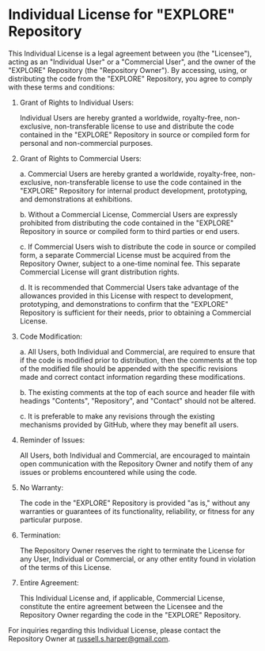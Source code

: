 # Individual License for "EXPLORE" Repository

This Individual License is a legal agreement between you (the "Licensee"), acting as an "Individual User" or a "Commercial User", and the owner of the "EXPLORE" Repository (the "Repository Owner"). By accessing, using, or distributing the code from the "EXPLORE" Repository, you agree to comply with these terms and conditions:

1. Grant of Rights to Individual Users:

    Individual Users are hereby granted a worldwide, royalty-free, non-exclusive, non-transferable license to use and distribute the code contained in the "EXPLORE" Repository in source or compiled form for personal and non-commercial purposes.

2. Grant of Rights to Commercial Users:

    a. Commercial Users are hereby granted a worldwide, royalty-free, non-exclusive, non-transferable license to use the code contained in the "EXPLORE" Repository for internal product development, prototyping, and demonstrations at exhibitions.

    b. Without a Commercial License, Commercial Users are expressly prohibited from distributing the code contained in the "EXPLORE" Repository in source or compiled form to third parties or end users.

    c. If Commercial Users wish to distribute the code in source or compiled form, a separate Commercial License must be acquired from the Repository Owner, subject to a one-time nominal fee. This separate Commercial License will grant distribution rights.

    d. It is recommended that Commercial Users take advantage of the allowances provided in this License with respect to development, prototyping, and demonstrations to confirm that the "EXPLORE" Repository is sufficient for their needs, prior to obtaining a Commercial License.

3. Code Modification:

    a. All Users, both Individual and Commercial, are required to ensure that if the code is modified prior to distribution, then the comments at the top of the modified file should be appended with the specific revisions made and correct contact information regarding these modifications.

    b. The existing comments at the top of each source and header file with headings "Contents", "Repository", and "Contact" should not be altered.

    c. It is preferable to make any revisions through the existing mechanisms provided by GitHub, where they may benefit all users.

4. Reminder of Issues:

    All Users, both Individual and Commercial, are encouraged to maintain open communication with the Repository Owner and notify them of any issues or problems encountered while using the code.

5. No Warranty:

    The code in the "EXPLORE" Repository is provided "as is," without any warranties or guarantees of its functionality, reliability, or fitness for any particular purpose.

6. Termination:

    The Repository Owner reserves the right to terminate the License for any User, Individual or Commercial, or any other entity found in violation of the terms of this License.

7. Entire Agreement:

    This Individual License and, if applicable, Commercial License, constitute the entire agreement between the Licensee and the Repository Owner regarding the code in the "EXPLORE" Repository.

For inquiries regarding this Individual License, please contact the Repository Owner at russell.s.harper@gmail.com.
